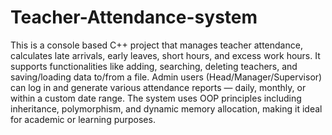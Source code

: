# Teacher-Attendance-system
This is a console based C++ project that manages teacher attendance, calculates late arrivals, early leaves, short hours, and excess work hours. It supports functionalities like adding, searching, deleting teachers, and saving/loading data to/from a file. Admin users (Head/Manager/Supervisor) can log in and generate various attendance reports — daily, monthly, or within a custom date range. The system uses OOP principles including inheritance, polymorphism, and dynamic memory allocation, making it ideal for academic or learning purposes.

